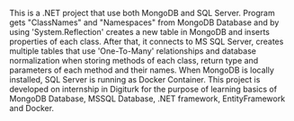 This is a .NET project that use both MongoDB and SQL Server. Program gets "ClassNames" and "Namespaces" from MongoDB Database and by using 'System.Reflection' creates a new table in MongoDB and inserts properties of each class.
After that, it connects to MS SQL Server, creates multiple tables that use 'One-To-Many' relationships and database normalization when storing methods of each class, return type and parameters of each method and their names.
When MongoDB is locally installed, SQL Server is running as Docker Container.
This project is developed on internship in Digiturk for the purpose of learning basics of MongoDB Database, MSSQL Database, .NET framework, EntityFramework and Docker. 

